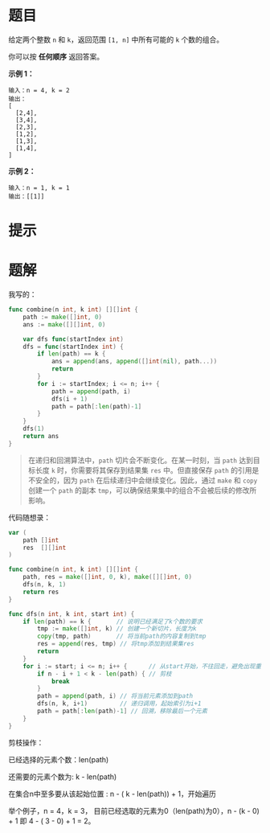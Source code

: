 # 题目

给定两个整数 `n` 和 `k`，返回范围 `[1, n]` 中所有可能的 `k` 个数的组合。

你可以按 **任何顺序** 返回答案。

 

**示例 1：**

```
输入：n = 4, k = 2
输出：
[
  [2,4],
  [3,4],
  [2,3],
  [1,2],
  [1,3],
  [1,4],
]
```

**示例 2：**

```
输入：n = 1, k = 1
输出：[[1]]
```



# 提示





# 题解

我写的：

```go
func combine(n int, k int) [][]int {
	path := make([]int, 0)
	ans := make([][]int, 0)

	var dfs func(startIndex int)
	dfs = func(startIndex int) {
		if len(path) == k {
			ans = append(ans, append([]int(nil), path...))
			return
		}
		for i := startIndex; i <= n; i++ {
			path = append(path, i)
			dfs(i + 1)
			path = path[:len(path)-1]
		}
	}
	dfs(1)
	return ans
}
```

> 在递归和回溯算法中，`path` 切片会不断变化。在某一时刻，当 `path` 达到目标长度 `k` 时，你需要将其保存到结果集 `res` 中。但直接保存 `path` 的引用是不安全的，因为 `path` 在后续递归中会继续变化。因此，通过 `make` 和 `copy` 创建一个 `path` 的副本 `tmp`，可以确保结果集中的组合不会被后续的修改所影响。

代码随想录：

```go
var (
    path []int
    res  [][]int
)

func combine(n int, k int) [][]int {
    path, res = make([]int, 0, k), make([][]int, 0)
    dfs(n, k, 1)
    return res
}

func dfs(n int, k int, start int) {
    if len(path) == k {       // 说明已经满足了k个数的要求
        tmp := make([]int, k) // 创建一个新切片，长度为k
        copy(tmp, path)       // 将当前path的内容复制到tmp
        res = append(res, tmp) // 将tmp添加到结果集res
        return
    }
    for i := start; i <= n; i++ {      // 从start开始，不往回走，避免出现重复组合
        if n - i + 1 < k - len(path) { // 剪枝
            break
        }
        path = append(path, i) // 将当前元素添加到path
        dfs(n, k, i+1)         // 递归调用，起始索引为i+1
        path = path[:len(path)-1] // 回溯，移除最后一个元素
    }
}
```

剪枝操作：

已经选择的元素个数：len(path)

还需要的元素个数为: k - len(path)

在集合n中至多要从该起始位置 : n - ( k - len(path)) + 1，开始遍历

举个例子，n = 4，k = 3， 目前已经选取的元素为0（len(path)为0），n - (k - 0) + 1 即 4 - ( 3 - 0) + 1 = 2。

